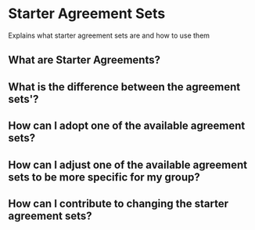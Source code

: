 # Starter Agreement Sets

Explains what starter agreement sets are and how to use them 

## What are Starter Agreements? 

## What is the difference between the agreement sets'?

## How can I adopt one of the available agreement sets?

## How can I adjust one of the available agreement sets to be more specific for my group?

## How can I contribute to changing the starter agreement sets?

